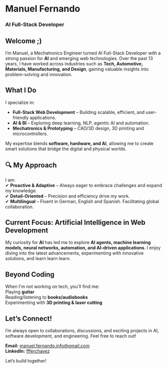 # Manuel Fernando  
### AI Full-Stack Developer

## Welcome ;) 

I’m Manuel, a Mechatronics Engineer turned AI Full-Stack Developer with a strong passion for **AI** and emerging web technologies. Over the past 13 years, I have worked across industries such as **Tech, Automotive, Materials, Manufacturing, and Design**, gaining valuable insights into problem-solving and innovation.  

## What I Do  

I specialize in:    
- **Full-Stack Web Development** – Building scalable, efficient, and user-friendly applications.
- **AI & BI** – Exploring deep learning, NLP, agentic AI and automation.  
- **Mechatronics & Prototyping** – CAD/3D design, 3D printing and microcontrollers.  

My expertise blends **software, hardware, and AI**, allowing me to create smart solutions that bridge the digital and physical worlds.  

## 🔍 My Approach  

I am:  
✔ **Proactive & Adaptive** – Always eager to embrace challenges and expand my knowledge.  
✔ **Detail-Oriented** – Precision and efficiency drive my work.  
✔ **Multilingual** – Fluent in German, English and Spanish. Facilitating global collaboration.  

## Current Focus: Artificial Intelligence in Web Development

My curiosity for **AI** has led me to explore **AI agents, machine learning models, neural networks, automation, and AI-driven applications**. I enjoy diving into the latest advancements, experimenting with innovative solutions, and learn learn learn.  

## Beyond Coding  

When I'm not working on tech, you'll find me:  
Playing **guitar**  
Reading/listening to **books/audiobooks**  
Experimenting with **3D printing & laser cutting**  

## Let’s Connect!  

I’m always open to collaborations, discussions, and exciting projects in AI, software development, and engineering. Feel free to reach out!  

**Email:** manuel.fernando.info@gmail.com  
**LinkedIn:** [ffferchavez](https://de.linkedin.com/in/ffferchavez/de)  

Let’s build together!

